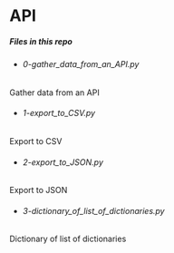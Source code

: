 # API

##### Files in this repo

- ###### 0-gather_data_from_an_API.py
Gather data from an API


- ###### 1-export_to_CSV.py
Export to CSV


- ###### 2-export_to_JSON.py
Export to JSON


- ###### 3-dictionary_of_list_of_dictionaries.py
Dictionary of list of dictionaries
